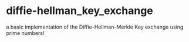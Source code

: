 # diffie-hellman_key_exchange

a basic implementation of the Diffie-Hellman-Merkle Key exchange using prime numbers!
